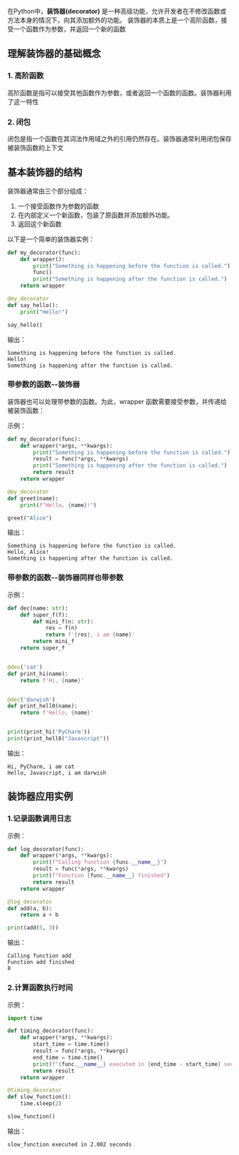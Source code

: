 在Python中，**装饰器(decorator)** 是一种高级功能，允许开发者在不修改函数或方法本身的情况下，向其添加额外的功能。
装饰器的本质上是一个高阶函数，接受一个函数作为参数，并返回一个新的函数


## 理解装饰器的基础概念
### 1. 高阶函数
高阶函数是指可以接受其他函数作为参数，或者返回一个函数的函数。装饰器利用了这一特性
### 2. 闭包
闭包是指一个函数在其词法作用域之外的引用仍然存在。装饰器通常利用闭包保存被装饰函数的上下文
## 基本装饰器的结构
装饰器通常由三个部分组成：
1. 一个接受函数作为参数的函数
2. 在内部定义一个新函数，包装了原函数并添加额外功能。
3. 返回这个新函数

以下是一个简单的装饰器实例：
```py
def my_decorator(func):
    def wrapper():
        print("Something is happening before the function is called.")
        func()
        print("Something is happening after the function is called.")
    return wrapper

@my_decorator
def say_hello():
    print("Hello!")

say_hello()
```
输出：
```vbnet
Something is happening before the function is called.
Hello!
Something is happening after the function is called.
```

### 带参数的函数--装饰器
装饰器也可以处理带参数的函数。为此，wrapper 函数需要接受参数，并传递给被装饰函数：

示例：
```py
def my_decorator(func):
    def wrapper(*args, **kwargs):
        print("Something is happening before the function is called.")
        result = func(*args, **kwargs)
        print("Something is happening after the function is called.")
        return result
    return wrapper

@my_decorator
def greet(name):
    print(f"Hello, {name}!")

greet("Alice")
```
输出：
```vbnet
Something is happening before the function is called.
Hello, Alice!
Something is happening after the function is called.
```

### 带参数的函数--装饰器同样也带参数
示例：
```py
def dec(name: str):
    def super_f(f):
        def mini_f(n: str):
            res = f(n)
            return f'{res}, i am {name}'
        return mini_f
    return super_f


@dec('cat')
def print_hi(name):
    return f'Hi, {name}'


@dec('darwish')
def print_hell0(name):
    return f'Hello, {name}'


print(print_hi('PyCharm'))
print(print_hell0("Javascript"))
```
输出：
```vbnet
Hi, PyCharm, i am cat
Hello, Javascript, i am darwish
```

## 装饰器应用实例
### 1.记录函数调用日志
示例：
```py
def log_decorator(func):
    def wrapper(*args, **kwargs):
        print(f"Calling function {func.__name__}")
        result = func(*args, **kwargs)
        print(f"Function {func.__name__} finished")
        return result
    return wrapper

@log_decorator
def add(a, b):
    return a + b

print(add(5, 3))
```
输出：
```vbnet
Calling function add
Function add finished
8
```
### 2.计算函数执行时间
示例：
```py
import time

def timing_decorator(func):
    def wrapper(*args, **kwargs):
        start_time = time.time()
        result = func(*args, **kwargs)
        end_time = time.time()
        print(f"{func.__name__} executed in {end_time - start_time} seconds")
        return result
    return wrapper

@timing_decorator
def slow_function():
    time.sleep(2)

slow_function()
```
输出：
```vbnet
slow_function executed in 2.002 seconds
```


